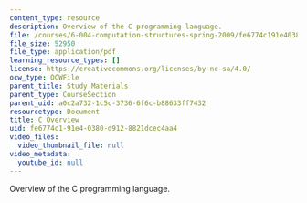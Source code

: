 ```yaml
---
content_type: resource
description: Overview of the C programming language.
file: /courses/6-004-computation-structures-spring-2009/fe6774c191e40380d9128821dcec4aa4_MIT6_004s09_study_c_overview.pdf
file_size: 52950
file_type: application/pdf
learning_resource_types: []
license: https://creativecommons.org/licenses/by-nc-sa/4.0/
ocw_type: OCWFile
parent_title: Study Materials
parent_type: CourseSection
parent_uid: a0c2a732-1c5c-3736-6f6c-b88633ff7432
resourcetype: Document
title: C Overview
uid: fe6774c1-91e4-0380-d912-8821dcec4aa4
video_files:
  video_thumbnail_file: null
video_metadata:
  youtube_id: null
---
```

Overview of the C programming language.